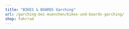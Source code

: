 ```yaml
---
title: "BIKES & BOARDS Garching"
url: /garching-bei-muenchen/bikes-und-boards-garching/
shop: Fahrrad
---
```

